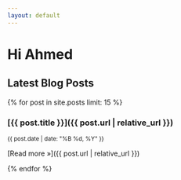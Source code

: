```yaml
---
layout: default
---
```


# Hi Ahmed

## Latest Blog Posts
{% for post in site.posts limit: 15 %} 

### [{{ post.title }}]({{ post.url | relative_url }})
<small>{{ post.date | date: "%B %d, %Y" }}</small>

>
[Read more »]({{ post.url | relative_url }})

{% endfor %}

